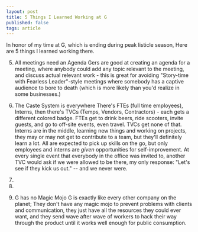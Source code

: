 ```yaml
---
layout: post
title: 5 Things I Learned Working at G
published: false
tags: article
---
```


In honor of my time at G, which is ending during peak listicle season, Here are 
5 things I learned working there.

5. All meetings need an Agenda
Gers are good at creating an agenda for a meeting, where anybody could 
add any topic relevant to the meeting, and discuss actual relevant work - this 
is great for avoiding "Story-time with Fearless Leader"-style meetings where 
somebody has a captive audience to bore to death (which is more likely than 
you'd realize in some businesses.)

4. The Caste System is everywhere
There's FTEs (full time employees), Interns, then there's TVCs (Temps, Vendors, 
Contractors) - each gets a different colored badge. FTEs get to drink beers,
ride scooters, invite guests, and go to off-site events, even travel. TVCs
get none of that. Interns are in the middle, learning new things and 
working on projects, they may or may not get to contribute to a team, but 
they'll definitely learn a lot. All are expected to pick up skills on the go, 
but only employees and interns are *given* opportunities for self-improvement. 
At every single event that everybody in the office was invited to, 
another TVC would ask if we were allowed to be there, my only 
response: "Let's see if they kick us out." -- and we never were.

3.

2.

1. G has no Magic Mojo
G is exactly like every other company on the planet; They don't have any 
magic mojo to prevent problems with clients and communication, they just have 
all the resources they could ever want, and they send wave after wave of workers
to hack their way through the product until it works well enough for public 
consumption.

